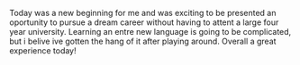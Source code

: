 Today was a new beginning for me and was exciting to be presented an oportunity to pursue a dream career without having to attent a large four year university.
Learning an entre new language is going to be complicated, but i belive ive gotten the hang of it after playing around. Overall a great experience today!
